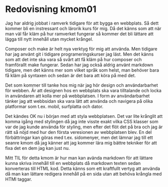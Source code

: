 ---
---
Redovisning kmom01
=========================

Jag har aldrig jobbat i ramverk tidigare för att bygga en webbplats. Så dett kommer bli en instressant och lärorik kurs för mig.
Då det känns som att när man väl får kläm på hur ramverket fungerar så kommer det bli lättare att lägga till nytt innehåll utan mycket krångel.

Composer och make är helt nya verktyg för mig att använda. Men tidigare har jag använt git i tidigare programeringskurser jag läst. Men det känns som att det inte ska
vara så svårt att få kläm på hur composer och framförallt make fungerar.
Sedan har jag också aldrig använt markdown tidigare, men det känns mer som vilket språk som helst, man behöver bara få kläm på syntaxen och sedan är det bara att köra på med
det.

Det som kommer till tanke hos mig när jag hör design och användarbarhet för webben. Är att designen hos en webbplats ska vara tilltalande och locka in användaren att kolla mer
på webbplatsen. I form av användarbarhet tänker jag att webbsidan ska vara lätt att använda och navigera på olika platformar som t.ex. mobil, surfplatta och dator.

Det kändes OK nu i början med att styla webbplatsen. Det var lite krånglit att komma igång med stylingen då jag inte visste exakt vilka CSS klasser som var de jag kunde använda
för styling, men efter det flöt det på bra och jag är rätt så nöjd med hur den första veresionen av webbplatsen blev. En del förbättringar kan göras med t.ex. sidomenyer, men
det lämnar jag till ett seanre kmom då jag känner att jag kommer lära mig bättre tekniker för att fixa det en dem jag kan just nu.

Mitt TIL för detta kmom är hur man kan avända markdown för att lättare kunna skriva innehåll till en webbplats då markdown texten sedan konverteras till HTML kod.
Detta känns som ett kraftfullt vertyg att använda då man kan lättare redigera innehåll på en sida utan att behöva krångla med HTMl taggar.
